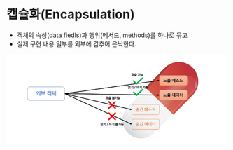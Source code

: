 # 캡슐화(Encapsulation)

- 객체의 속성(data fiedls)과 행위(메서드, methods)를 하나로 묶고
- 실제 구현 내용 일부를 외부에 감추어 은닉한다.

![image-20221219185157371](assets/image-20221219185157371.png)